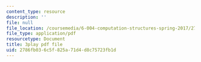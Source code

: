 ```yaml
---
content_type: resource
description: ''
file: null
file_location: /coursemedia/6-004-computation-structures-spring-2017/2786fb036c5f825a71d4d8c75723fb1d_VdLJMPppocU.pdf
file_type: application/pdf
resourcetype: Document
title: 3play pdf file
uid: 2786fb03-6c5f-825a-71d4-d8c75723fb1d
---
```

